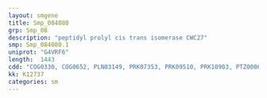 ```yaml
---
layout: smgene
title: Smp_084080
grp: Smp_08
description: "peptidyl prolyl cis trans isomerase CWC27"
smp: Smp_084080.1
uniprot: "G4VRF6"
length:  1443
cdd: "COG0330, COG0652, PLN03149, PRK07353, PRK09510, PRK10903, PTZ00060, PTZ00121, TIGR02794, cd01925, cl00197, cl21478, pfam00160, pfam14265"
kk: K12737
categories: sm
---
```

